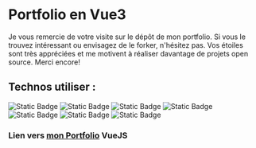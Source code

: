 # Portfolio en Vue3

Je vous remercie de votre visite sur le dépôt de mon portfolio. Si vous le trouvez intéressant ou envisagez de le forker, n'hésitez pas. Vos étoiles sont très appréciées et me motivent à réaliser davantage de projets open source. Merci encore!

## Technos utiliser :

![Static Badge](https://img.shields.io/badge/pnpm-8.6-white?style=plastic&labelColor=%23f69220&color=white)
![Static Badge](<https://img.shields.io/badge/node-20.3-white?style=plastic&labelColor=rgb(65%20126%2064)&color=white>)
![Static Badge](https://img.shields.io/badge/vue-3.4.21-white?style=plastic&labelColor=42b883&color=white)
![Static Badge](https://img.shields.io/badge/chromaJS-2.4.2-white?style=plastic&labelColor=green)
![Static Badge](https://img.shields.io/badge/gsap--trial-3.12.5-white?style=plastic&labelColor=%230ae448)
![Static Badge](https://img.shields.io/badge/three-0.134.0-049EF4?style=plastic&labelColor=049EF4&color=white)
![Static Badge](https://img.shields.io/badge/troisjs-0.3.3-white?style=plastic&labelColor=049EF4&color=white)

### Lien vers [mon Portfolio](https://hqntr2-5173.csb.app/) VueJS
